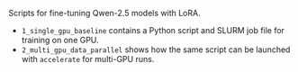 Scripts for fine-tuning Qwen-2.5 models with LoRA.

- `1_single_gpu_baseline` contains a Python script and SLURM job file for training on one GPU.
- `2_multi_gpu_data_parallel` shows how the same script can be launched with `accelerate` for multi-GPU runs.

